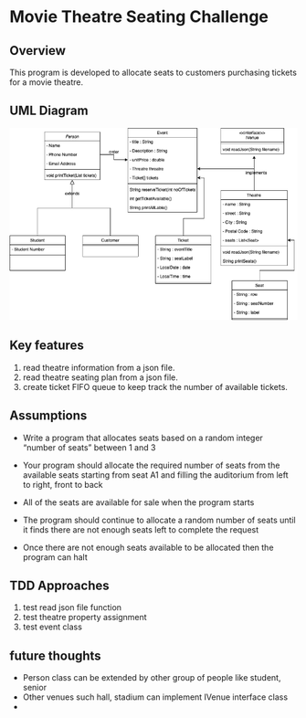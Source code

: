 # Movie Theatre Seating Challenge

## Overview
This program is developed to allocate seats to customers purchasing
tickets for a movie theatre.

## UML Diagram
![UML Diagram of Theatre Seating Challenge](./assets/images/UML-MovieTheatreSeatingChallenge.drawio.png)

## Key features
1. read theatre information from a json file.
2. read theatre seating plan from a json file.
3. create ticket FIFO queue to keep track the number of available tickets.

## Assumptions
- Write a program that allocates seats based on a random integer “number of seats” between 1 and 3

- Your program should allocate the required number of seats from the available seats starting from seat A1 and filling the auditorium from
left to right, front to back
- All of the seats are available for sale when the program starts
- The program should continue to allocate a random number of seats until it finds there are not enough seats left to complete the request
- Once there are not enough seats available to be allocated then the program can halt

## TDD Approaches
1. test read json file function
2. test theatre property assignment
3. test event class


## future thoughts
- Person class can be extended by other group of people like student, senior
- Other venues such hall, stadium can implement IVenue interface class
- 